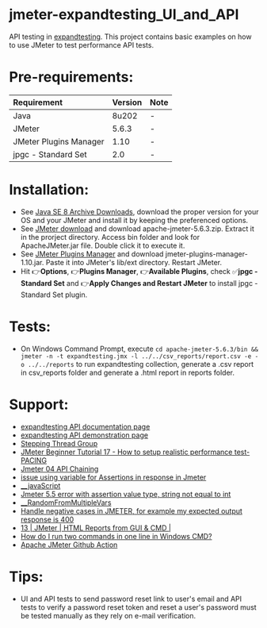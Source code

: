 # jmeter-expandtesting_UI_and_API

API testing in [expandtesting](https://practice.expandtesting.com/notes/api/api-docs/). This project contains basic examples on how to use JMeter to test performance API tests. 

# Pre-requirements:

| Requirement                     | Version        | Note                                                            |
| :------------------------------ |:---------------| :-------------------------------------------------------------- |
| Java                            | 8u202          | -                                                               |
| JMeter                          | 5.6.3          | -                                                               |  
| JMeter Plugins Manager          | 1.10           | -                                                               | 
| jpgc - Standard Set             | 2.0            | -                                                               | 

# Installation:

- See [Java SE 8 Archive Downloads](https://www.oracle.com/java/technologies/javase/javase8-archive-downloads.html), download the proper version for your OS and your JMeter and install it by keeping the preferenced options. 
- See [JMeter download](https://jmeter.apache.org/download_jmeter.cgi) and download apache-jmeter-5.6.3.zip. Extract it in the prorject directory. Access bin folder and look for ApacheJMeter.jar file. Double click it to execute it.
- See [JMeter Plugins Manager](https://jmeter-plugins.org/wiki/PluginsManager/) and download jmeter-plugins-manager-1.10.jar. Paste it into JMeter's lib/ext directory. Restart JMeter.
- Hit :point_right:**Options**, :point_right:**Plugins Manager**, :point_right:**Available Plugins**, check :white_check_mark:**jpgc - Standard Set** and :point_right:**Apply Changes and Restart JMeter** to install jpgc - Standard Set plugin. 

# Tests:

- On Windows Command Prompt, execute ```cd apache-jmeter-5.6.3/bin && jmeter -n -t expandtesting.jmx -l ../../csv_reports/report.csv -e -o ../../reports``` to run expandtesting collection, generate a .csv report in csv_reports folder and generate a .html report in reports folder.

# Support:

- [expandtesting API documentation page](https://practice.expandtesting.com/notes/api/api-docs/)
- [expandtesting API demonstration page](https://www.youtube.com/watch?v=bQYvS6EEBZc)
- [Stepping Thread Group](https://jmeter-plugins.org/wiki/SteppingThreadGroup/)
- [JMeter Beginner Tutorial 17 - How to setup realistic performance test-PACING](https://www.youtube.com/watch?v=cOPnXUDmTBY)
- [Jmeter 04 API Chaining](https://www.youtube.com/watch?v=BwZ2plCobSE)
- [issue using variable for Assertions in response in Jmeter](https://stackoverflow.com/a/66132429/10519428)
- [__javaScript](https://jmeter.apache.org/usermanual/functions.html#__javaScript)
- [Jmeter 5.5 error with assertion value type, string not equal to int](https://stackoverflow.com/a/74537909/10519428)
- [__RandomFromMultipleVars](https://jmeter.apache.org/usermanual/functions.html#__RandomFromMultipleVars)
- [Handle negative cases in JMETER, for example my expected output response is 400](https://stackoverflow.com/a/59533081/10519428)
- [13 | JMeter | HTML Reports from GUI & CMD |](https://www.youtube.com/watch?v=S8eO-jrQFpQ)
- [How do I run two commands in one line in Windows CMD?](https://stackoverflow.com/a/8055390/10519428)
- [Apache JMeter Github Action](https://github.com/marketplace/actions/apache-jmeter)

# Tips:

- UI and API tests to send password reset link to user's email and API tests to verify a password reset token and reset a user's password must be tested manually as they rely on e-mail verification. 

